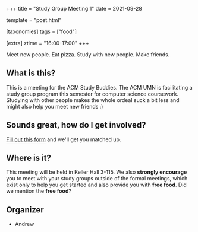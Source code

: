 +++
title = "Study Group Meeting 1"
date = 2021-09-28

template = "post.html"

[taxonomies]
tags = ["food"]

[extra]
ztime = "16:00-17:00"
+++

Meet new people. Eat pizza. Study with new people. Make friends.

<!-- more --> 

## What is this?

This is a meeting for the ACM Study Buddies. The ACM UMN is facilitating
a study group program this semester for computer science coursework.
Studying with other people makes the whole ordeal suck a bit less and
might also help you meet new friends :)

## Sounds great, how do I get involved?

[Fill out this
form](https://docs.google.com/forms/d/e/1FAIpQLSe_If4seETqZ-vXAh0raza49NvuAYzz8REmk4LBZU3-U_74-g/viewform)
and we'll get you matched up.

## Where is it?

This meeting will be held in Keller Hall 3-115. We also **strongly encourage** you to meet with your
study groups outside of the formal meetings, which exist only to help you get started and also
provide you with **free food**. Did we mention the **free food**?

## Organizer

* Andrew

